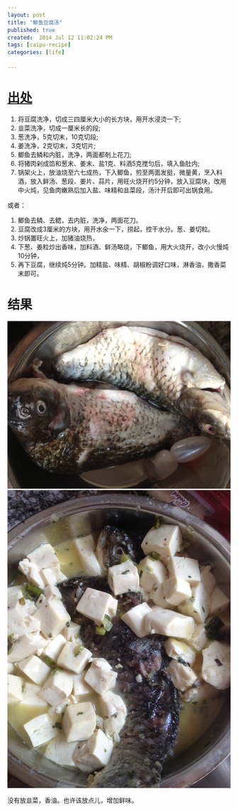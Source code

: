 ```yaml
---
layout: post
title: "鲫鱼豆腐汤"
published: true
created:  2014 Jul 12 11:02:24 PM
tags: [caipu-recipe]
categories: [life]

---
```


# [出处](http://www.xinshipu.com/%E9%B2%AB%E9%B1%BC%E7%82%96%E8%B1%86%E8%85%90-63154.htm)

1. 将豆腐洗净，切成三四厘米大小的长方块，用开水浸烫一下;
2. 韭菜洗净，切成一厘米长的段;
3. 葱洗净，5克切末，10克切段;
4. 姜洗净，2克切末，3克切片;
5. 鲫鱼去鳞和内脏，洗净，两面都剞上花刀;
6. 将猪肉剁成馅和葱末、姜末、盐1克、料酒5克搅匀后，填入鱼肚内;
7. 锅架火上，放油烧至六七成热，下入鲫鱼，煎至两面发挺，微量黄，烹入料酒，放入鲜汤、葱段、姜片、蒜片，用旺火烧开约5分钟，放入豆腐块，改用中火炖，见鱼肉嫩熟后加入盐、味精和韭菜段，汤汁开后即可出锅食用。

或者：

1. 鲫鱼去鳞、去鳃，去内脏，洗净，两面花刀。
2. 豆腐改成3厘米的方块，用开水氽一下，捞起，控干水分。葱、姜切粒。 
3. 炒锅置旺火上，加猪油烧热，
4. 下葱、姜粒炒出香味，加料酒、鲜汤略烧，下鲫鱼，用大火烧开，改小火慢炖10分钟，
5. 再下豆腐，继续炖5分钟。加精盐、味精、胡椒粉调好口味，淋香油，撒香菜末即可。

# 结果


![jiyu-doufu-tang](/images/caipu-recipe/jiyu-doufu-tang-1.jpg "jiyu-doufu-tang")
![jiyu-doufu-tang](/images/caipu-recipe/jiyu-doufu-tang-2.jpg "jiyu-doufu-tang")

没有放韭菜，香油。也许该放点儿，增加鲜味。
